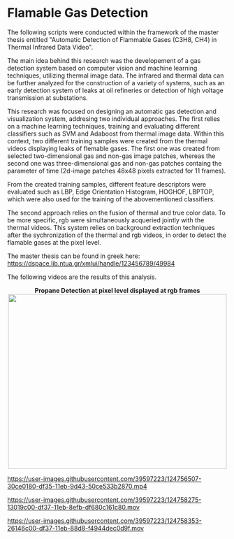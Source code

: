 # Flamable Gas Detection
The following scripts were conducted within the framework of the master thesis entitled "Automatic Detection of Flammable Gases (C3H8, CH4) in Thermal Infrared Data Video".

The main idea behind this research was the developement of a gas detection system based on computer vision and machine learning techniques, utilizing thermal image data. 
The infrared and thermal data can be further analyzed for the construction of a variety of systems, such as an early detection system of leaks at oil refineries or detection of high voltage transmission at substations.

This research was focused on designing an automatic gas detection and visualization system, addresing two individual approaches. The first relies on a machine learning techniques, training and evaluating different classifiers such as SVM and Adaboost from thermal image data. Within this context, two different training samples were created from the thermal videos displaying leaks of flemable gases. The first one was created from selected two-dimensional gas and non-gas image patches, whereas the second one was three-dimensional gas and non-gas patches containg the parameter of time (2d-image patches 48x48 pixels extracted for 11 frames).

From the created training samples, different feature descriptors were evaluated such as LBP, Edge Orientation Histogram,  HOGHOF, LBPTOP, which were also used for the training of the abovementioned classifiers. 

The second approach relies on the fusion of thermal and true color data. To be more specific, rgb were simultaneously acqueried jointly with the thermal videos. This system relies on background extraction techniques after the sychronization of the thermal and rgb videos, in order to detect the flamable gases at the pixel level.

The master thesis can be found in greek here: https://dspace.lib.ntua.gr/xmlui/handle/123456789/49984

The following videos are the results of this analysis.

<p align="center">
  <b></b>
  <b>Propane Detection at pixel level displayed at rgb frames</b>
  <b></b>
  <img src="https://user-images.githubusercontent.com/39597223/124764689-e56c2100-df3d-11eb-8682-adcecfea27d4.gif" width="500" height="400" >
  </p>

 

https://user-images.githubusercontent.com/39597223/124756507-30ce0180-df35-11eb-9d43-50ce533b2870.mp4

https://user-images.githubusercontent.com/39597223/124758275-13019c00-df37-11eb-8efb-df680c161c80.mov

https://user-images.githubusercontent.com/39597223/124758353-26146c00-df37-11eb-88d8-f4944dec0d9f.mov



